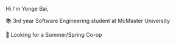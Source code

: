 Hi I'm Yonge Bai, 

📚 3rd year Software Engineering student at McMaster University

👀 Looking for a Summer/Spring Co-op

<!---
YongeBai/YongeBai is a ✨ special ✨ repository because its `README.md` (this file) appears on your GitHub profile.
You can click the Preview link to take a look at your changes.
--->
